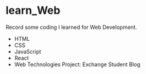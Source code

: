 # learn_Web

Record some coding I learned for Web Development.

- HTML
- CSS
- JavaScript
- React
- Web Technologies Project: Exchange Student Blog
